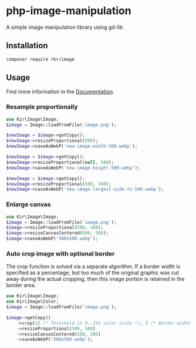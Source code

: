 # php-image-manipulation
A simple image manipulation library using gd-lib

## Installation

```sh
composer require rkr/image
```

## Usage

Find more information in the [Documentation](docs/classes/Kir/Image/Image.md).

### Resample proportionally

```php
use Kir\Image\Image;
$image = Image::loadFromFile('image.png');

$newImage = $image->getCopy();
$newImage->resizeProportional(500);
$newImage->saveAsWebP('new-image-width-500.webp');

$newImage = $image->getCopy();
$newImage->resizeProportional(null, 500);
$newImage->saveAsWebP('new-image-height-500.webp');

$newImage = $image->getCopy();
$newImage->resizeProportional(500, 500);
$newImage->saveAsWebP('new-image-largest-side-to-500.webp');
```

### Enlarge canvas

```php
use Kir\Image\Image;
$image = Image::loadFromFile('image.png');
$image->resizeProportional(500, 500);
$image->resizeCanvasCentered(500, 500);
$image->saveAsWebP('500x500.webp');
```

### Auto crop image with optional border

The crop function is solved via a separate algorithm. If a border width is specified as a percentage, but too much of the original graphic was cut away during the actual cropping, then this image portion is retained in the border area.

```php
use Kir\Image\Image;
use Kir\Image\Color;
$image = Image::loadFromFile('image.png');

$image->getCopy()
    ->crop(15 /* Threshold in 0..255 color scale */, 3 /* Border width in % */, Color::whiteOpaque())
    ->resizeProportional(500, 500)
    ->resizeCanvasCentered(500, 500)
    ->saveAsWebP('500x500.webp');
```
